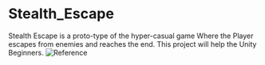 # Stealth_Escape
Stealth Escape is a proto-type of the hyper-casual game Where the Player escapes from enemies and reaches the end. This project will help the Unity Beginners.
<be>
![Reference](https://github.com/shaikmastan93/Stealth_Escape/assets/150914455/808f602c-9cfc-4b59-9bdd-d966421c110b)
